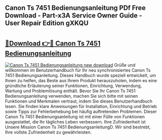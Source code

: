 ## Canon Ts 7451 Bedienungsanleitung PDf Free Download - Part-x3A Service Owner Guide - User Repair Edition gXKQU

# <h2><a href="http://df4rzuh.blite.top/?on=Canon+Ts+7451+Bedienungsanleitung">🔗Download 👉🔴 Canon Ts 7451 Bedienungsanleitung</a></h2>

[![Canon Ts 7451 Bedienungsanleitung new download](https://i.imgur.com/lujVjoI.png)](http://df4rzuh.blite.top/?on=Canon+Ts+7451+Bedienungsanleitung)
Grüße und willkommen im Benutzerhandbuch für Ihr neu synchronisiertes Canon Ts 7451 Bedienungsanleitung. Dieses Handbuch wurde speziell entwickelt, um Ihnen zu helfen, das Beste aus Ihrem Produkt herauszuholen, indem es eine gründliche Erläuterung seiner Funktionen, Einrichtung, Verwendung, Wartung und Problemlösung enthält. Bevor Sie Ihr Canon Ts 7451 Bedienungsanleitung verwenden, machen Sie sich bitte mit seinen Funktionen und Merkmalen vertraut, indem Sie dieses Benutzerhandbuch lesen. Sie finden klare Anweisungen für Installation, Einrichtung und Betrieb sowie Tipps zur Fehlerbehebung bei häufig auftretenden Problemen. Dieser Canon Ts 7451 Bedienungsanleitung ist mit einer Fülle von Funktionen ausgestattet, die Ihr tägliches Leben verbessern. Ihre Zufriedenheit ist Unsere Mission Canon Ts 7451 BedienungsanleitungD. Wir sind bestrebt, Ihre vollste Zufriedenheit zu gewährleisten.
